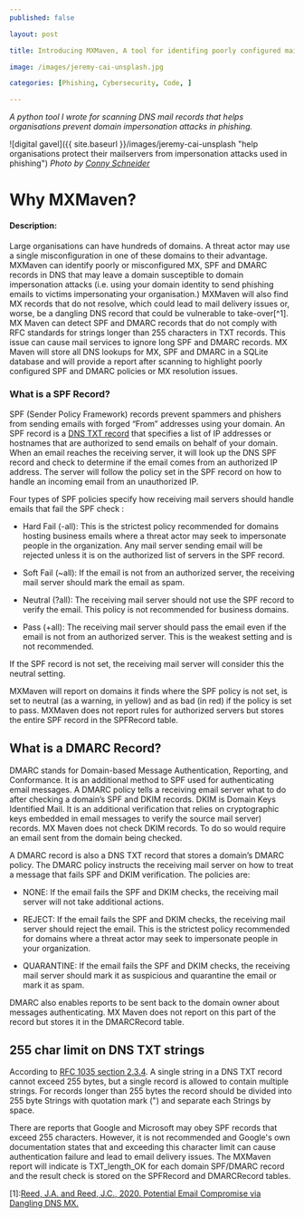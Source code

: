```yaml
---
published: false

layout: post

title: Introducing MXMaven, A tool for identifing poorly configured mail server DNS records

image: /images/jeremy-cai-unsplash.jpg

categories: [Phishing, Cybersecurity, Code, ]

---
```


_A python tool I wrote for scanning DNS mail records that helps organisations prevent domain impersonation attacks in phishing._

![digital gavel]({{ site.baseurl }}/images/jeremy-cai-unsplash "help organisations protect their mailservers from impersonation attacks used in phishing") 
_Photo by [Conny Schneider](https://unsplash.com/@choys_)_   



#  Why MXMaven?
#### Description:
Large organisations can have hundreds of domains. A threat actor may use a single misconfiguration in one of these domains to their advantage. MXMaven can identify poorly or misconfigured MX, SPF and DMARC records in DNS that may leave a domain susceptible to domain impersonation attacks (i.e. using your domain identity to send phishing emails to victims impersonating your organisation.) MXMaven will also find MX records that do not resolve, which could lead to mail delivery issues or, worse, be a dangling DNS record that could be vulnerable to take-over[^1]. MX Maven can detect SPF and DMARC records that do not comply with RFC standards for strings longer than 255 characters in TXT records. This issue can cause mail services to ignore long SPF and DMARC records. MX Maven will store all DNS lookups for MX, SPF and DMARC in a SQLite database and will provide a report after scanning to highlight poorly configured SPF and DMARC policies or MX resolution issues.

### What is a SPF Record?

SPF (Sender Policy Framework) records prevent spammers and phishers from sending emails with forged “From” addresses using your domain. An SPF record is a [DNS TXT record](https://www.cloudflare.com/learning/dns/dns-records/dns-txt-record/) that specifies a list of IP addresses or hostnames that are authorized to send emails on behalf of your domain. When an email reaches the receiving server, it will look up the DNS SPF record and check to determine if the email comes from an authorized IP address. The server will follow the policy set in the SPF record on how to handle an incoming email from an unauthorized IP.

Four types of SPF policies specify how receiving mail servers should handle emails that fail the SPF check :

- Hard Fail (-all): This is the strictest policy recommended for domains hosting business emails where a threat actor may seek to impersonate people in the organization. Any mail server sending email will be rejected unless it is on the authorized list of servers in the SPF record.

- Soft Fail (~all): If the email is not from an authorized server, the receiving mail server should mark the email as spam.

- Neutral (?all): The receiving mail server should not use the SPF record to verify the email. This policy is not recommended for business domains.

- Pass (+all): The receiving mail server should pass the email even if the email is not from an authorized server. This is the weakest setting and is not recommended.

If the SPF record is not set, the receiving mail server will consider this the neutral setting.

MXMaven will report on domains it finds where the SPF policy is not set, is set to neutral (as a warning, in yellow) and as bad (in red) if the policy is set to pass. MXMaven does not report rules for authorized servers but stores the entire SPF record in the SPFRecord table.

## What is a DMARC Record?
DMARC stands for Domain-based Message Authentication, Reporting, and Conformance. It is an additional method to SPF used for authenticating email messages. A DMARC policy tells a receiving email server what to do after checking a domain’s SPF and DKIM  records. DKIM is Domain Keys Identified Mail. It is an additional verification that relies on cryptographic keys embedded in email messages to verify the source mail server) records. MX Maven does not check DKIM records. To do so would require an email sent from the domain being checked.

A DMARC record is also a DNS TXT record that stores a domain’s DMARC policy. The DMARC policy instructs the receiving mail server on how to treat a message that fails SPF and DKIM verification. The policies are:

- NONE: If the email fails the SPF and DKIM checks, the receiving mail server will not take additional actions.

- REJECT: If the email fails the SPF and DKIM checks, the receiving mail server should reject the email. This is the strictest policy recommended for domains where a threat actor may seek to impersonate people in your organization.

- QUARANTINE: If the email fails the SPF and DKIM checks, the receiving mail server should mark it as suspicious and quarantine the email or mark it as spam.

DMARC also enables reports to be sent back to the domain owner about messages authenticating. MX Maven does not report on this part of the record but stores it in the DMARCRecord table.

## 255 char limit on DNS TXT strings
According to [RFC 1035 section 2.3.4](https://datatracker.ietf.org/doc/html/rfc1035#section-2.3.4). A single string in a DNS TXT record cannot exceed 255 bytes, but a single record is allowed to contain multiple strings. For records longer than 255 bytes the record should be divided into 255 byte Strings with quotation mark (") and separate each Strings by space.

There are reports that Google and Microsoft may obey SPF records that exceed 255 characters. However, it is not recommended and Google's own documentation states that and exceeding this character limit can cause authentication failure and lead to email delivery issues.
The MXMaven report will indicate is TXT_length_OK for each domain SPF/DMARC record and the result check is stored on the SPFRecord and DMARCRecord tables.


[1]:[Reed, J.A. and Reed, J.C., 2020. Potential Email Compromise via Dangling DNS MX.](https://www.dnsinstitute.com/research/dangling-mx/dangling-mx-202007.pdf)